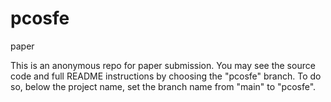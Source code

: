 # pcosfe
paper

This is an anonymous repo for paper submission. You may see the source code and full README instructions by choosing the "pcosfe" branch.
To do so, below the project name, set the branch name from "main" to "pcosfe".
